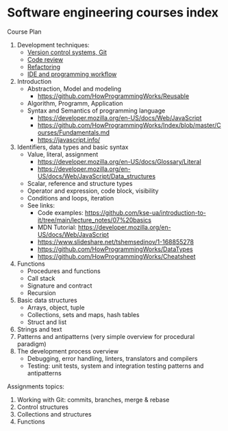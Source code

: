 # Software engineering courses index

Course Plan

1. Development techniques:
    - [Version control systems, Git](https://github.com/HowProgrammingWorks/VersionControl/blob/master/README.md)
    - [Code review](https://github.com/HowProgrammingWorks/CodeReview)
    - [Refactoring](https://github.com/HowProgrammingWorks/Refactoring)
    - [IDE and programming workflow](https://github.com/HowProgrammingWorks/Tools)
2. Introduction
    - Abstraction, Model and modeling
      - https://github.com/HowProgrammingWorks/Reusable
    - Algorithm, Programm, Application
    - Syntax and Semantics of programming language
      - https://developer.mozilla.org/en-US/docs/Web/JavaScript
      - https://github.com/HowProgrammingWorks/Index/blob/master/Courses/Fundamentals.md
      - https://javascript.info/
3. Identifiers, data types and basic syntax
    - Value, literal, assignment
      - https://developer.mozilla.org/en-US/docs/Glossary/Literal
      - https://developer.mozilla.org/en-US/docs/Web/JavaScript/Data_structures
    - Scalar, reference and structure types
    - Operator and expression, code block, visibility
    - Conditions and loops, iteration
    - See links:
      - Code examples: https://github.com/kse-ua/introduction-to-it/tree/main/lecture_notes/07%20basics
      - MDN Tutorial: https://developer.mozilla.org/en-US/docs/Web/JavaScript
      - https://www.slideshare.net/tshemsedinov/1-168855278
      - https://github.com/HowProgrammingWorks/DataTypes
      - https://github.com/HowProgrammingWorks/Cheatsheet
4. Functions
    - Procedures and functions
    - Call stack
    - Signature and contract
    - Recursion
5. Basic data structures
    - Arrays, object, tuple
    - Collections, sets and maps, hash tables
    - Struct and list
6. Strings and text
7. Patterns and antipatterns (very simple overview for procedural paradigm)
8. The development process overview
    - Debugging, error handling, linters, translators and compilers
    - Testing: unit tests, system and integration testing patterns and antipatterns

Assignments topics:

1. Working with Git: commits, branches, merge & rebase
2. Control structures
3. Collections and structures
4. Functions
